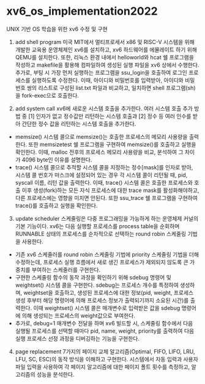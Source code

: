 # xv6_os_implementation2022
UNIX 기반 OS 학습을 위한 xv6 수정 및 구현

1. add shell program
미국 MIT에서 멀티프로세서 x86 및 RISC-V 시스템을 위해 개발한 교육용 운영체제인 xv6를 설치하고, xv6 하드웨어를 에뮬레이트 하기 위해 QEMU를 설치한다. 또한, 리눅스 환경 내에서 helloworld와 hcat 쉘 프로그램을 작성하고 makefile을 활용해 컴파일하여 생성된 실행 파일을 xv6 상에서 수행한다. 추가로, 부팅 시 가장 먼저 실행하는 프로그램을 ssu_login을 호출하여 로그인 프로세스를 실행하도록 수정한다. 이때, 아이디와 비밀번호를 입력받아, 아이디와 비밀번호 쌍의 리스트로 구성된 list.txt 파일과 비교하고, 일치하면 shell 프로그램(sh)을 fork-exec으로 호출한다.   

2. add system call
xv6에 새로운 시스템 호출을 추가한다. 여러 시스템 호출 추가 방법 중 [1] 인자가 없고 정수값만 리턴하는 시스템 호출과 [2] 정수 등 여러 인수를 받아 간단한 정수 값을 리턴하는 시스템 호출을 추가한다. 
- memsize() 시스템 콜으로 memsize()는 호출한 프로세스의 메모리 사용량을 출력한다. 또한 memsizetest 쉘 프로그램을 구현하여 memsize()를 호출하고 실행을 확인한다. 이때, malloc 전후의 프로세스 메모리 사용량을 비교, 분석하여 그 차이가 4096 byte인 이유를 설명한다.
- trace() 시스템 콜으로 추적할 시스템 콜을 지정하는 정수[mask]를 인자로 받아, 시스템 콜 번호가 마스크에 설정되어 있는 경우 각 시스템 콜이 리턴될 때, pid, syscall 이름, 리턴 값을 출력한다. 이때, trace() 시스템 콜은 호출한 프로세스와 호출 이후 생성(fork)하는 모든 자식 프로세스에 대한 trace mask를 활성화해야하고, 다른 프로세스에는 영향을 미치면 안된다. 또한 ssu_trace 쉘 프로그램을 구현하여 trace()를 호출하고 실행을 확인한다. 

3. update scheduler
스케줄링은 다중 프로그래밍을 가능하게 하는 운영체제 커널의 기본 기능이다. xv6는 다음 실행할 프로세스를 process table을 순회하며 RUNNABLE 상태의 프로세스를 순차적으로 선택하는 round robin 스케줄링 기법을 사용한다. 
- 기존 xv6 스케줄러를 round robin 스케줄링 기법에 priority 스케줄링 기법을 더해 수정하는데, 프로세스 실행 흐름에서 새로 생긴 프로세스가 제외되지 않도록 큰 가중치를 부여하는 스케줄러를 구현한다.
- 구현한 스케줄링 함수의 동작 과정을 확인하기 위해 sdebug 명령어 및 weightset() 시스템 콜을 구현한다. sdebug는 프로세스 개수를 특정하여 생성하며, weightset을 호출하고, 생성된 프로세스에 대한 정보(pid, weight, 프로세스 생성 후부터 해당 명령어에 의해 프로세스 정보가 출력되기까지 소요된 시간)를 출력한다. 이때 weightset() 시스템 콜은 매개변수로 입력받은 값을 sdebug 명령어에 의해 생성되는 프로세스의 weight값으로 부여한다. 
- 추가로, debug=1 매개변수 전달을 하며 xv6 빌드할 시, 스케줄링 함수에서 다음 실행될 프로세스를 선택할 때마다 pid, name, weight, priority를 출력하여 다음 실행 프로세스 선정 과정을 디버깅하는 기능을 구현한다.  

4. page replacement
 7가지의 페이지 교체 알고리즘(Optimal, FIFO, LIFO, LRU, LFU, SC, ESC)의 동작 방식을 이해하고 구현한다. 시스템에서 자동 입력과 사용자 파일 입력을 사용하여 각 페이지 알고리즘에 대한 페이지 폴트 횟수를 측정하고, 알고리즘의 성능을 분석한다.   

